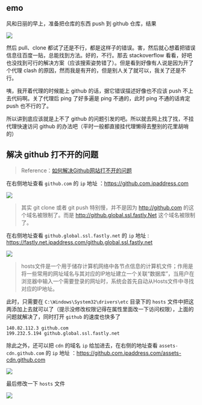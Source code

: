 ## emo

风和日丽的早上，准备把仓库的东西 push 到 github 仓库，结果

![](https://resource.lzyan.fun/PigGo/20220424211255.png)

然后 pull、clone 都试了还是不行，都是这样子的错误。害，然后就心想着把错误信息往百度一贴，总能找到方法。好的，不行。那去 stackoverflow 看看，好吧也没找到可行的解决方案（应该搜索姿势错了）。但是看到好像有人说是因为开了个代理 clash 的原因，然而我是有开的，但是别人关了就可以，我关了还是不行。

咦，我开着代理的时候能上 github 的话，据它错误描述好像也不应该 push 不上去代码啊。关了代理后 ping 了好多遍是 ping 不通的，此时 ping 不通的话肯定 push 也不行的了。

所以讲到底应该就是上不了 github 的问题引发的吧。所以就去网上找了找，不挂代理快速访问 github 的办法吧（平时一般都直接挂代理懒得去整别的花里胡哨的）

## 解决 github 打不开的问题

> Reference：[如何解决Github网站打不开的问题](https://www.jianshu.com/p/bf37776b4bb8)

在右侧地址查看 `github.com` 的 `ip` 地址 ：https://github.com.ipaddress.com

![](https://resource.lzyan.fun/PigGo/20220424213019.png)

>其实 git clone 或者 git push 特别慢，并不是因为 http://github.com 的这个域名被限制了。而是 http://github.global.ssl.fastly.Net 这个域名被限制了。

在右侧地址查看 `github.global.ssl.fastly.net` 的 `ip` 地址 : https://fastly.net.ipaddress.com/github.global.ssl.fastly.net

![](https://resource.lzyan.fun/PigGo/20220424213245.png)

> hosts文件是一个用于储存计算机网络中各节点信息的计算机文件；作用是将一些常用的网址域名与其对应的IP地址建立一个关联“数据库”，当用户在浏览器中输入一个需要登录的网址时，系统会首先自动从Hosts文件中寻找对应的IP地址。

此时，只需要在 `C:\Windows\System32\drivers\etc` 目录下的 `hosts` 文件中把这两添加上去就可以了（提示没修改权限记得在属性里面改一下访问权限），上面的问题就解决了，同时打开 `github` 的速度也快多了 

```
140.82.112.3 github.com
199.232.5.194 github.global.ssl.fastly.net
```

除此之外，还可以把 `cdn` 的域名 `ip` 给加进去，在右侧的地址查看 `assets-cdn.github.com` 的 `ip` 地址 ：https://github.com.ipaddress.com/assets-cdn.github.com

![](https://resource.lzyan.fun/PigGo/20220424214125.png)

最后修改一下 `hosts` 文件

![](https://resource.lzyan.fun/PigGo/20220424214217.png)

